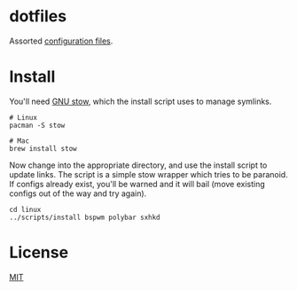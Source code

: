 # dotfiles

Assorted [configuration files](http://dotfiles.github.io).

# Install

You'll need [GNU stow](https://www.gnu.org/software/stow), which
the install script uses to manage symlinks.

```console
# Linux
pacman -S stow

# Mac
brew install stow
```

Now change into the appropriate directory, and use the install script
to update links. The script is a simple stow wrapper which tries to
be paranoid. If configs already exist, you'll be warned and it will
bail (move existing configs out of the way and try again).

```console
cd linux
../scripts/install bspwm polybar sxhkd
```

# License

[MIT](http://opensource.org/licenses/MIT)

